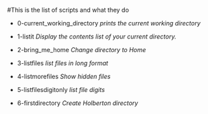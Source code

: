 #This is the list of scripts and what they do

- 0-current_working_directory *prints the current working directory*

- 1-listit *Display the contents list of your current directory.*

- 2-bring_me_home *Change directory to Home*

- 3-listfiles *list files in long format*

- 4-listmorefiles *Show hidden files*

- 5-listfilesdigitonly *list file digits*

- 6-firstdirectory *Create Holberton directory*